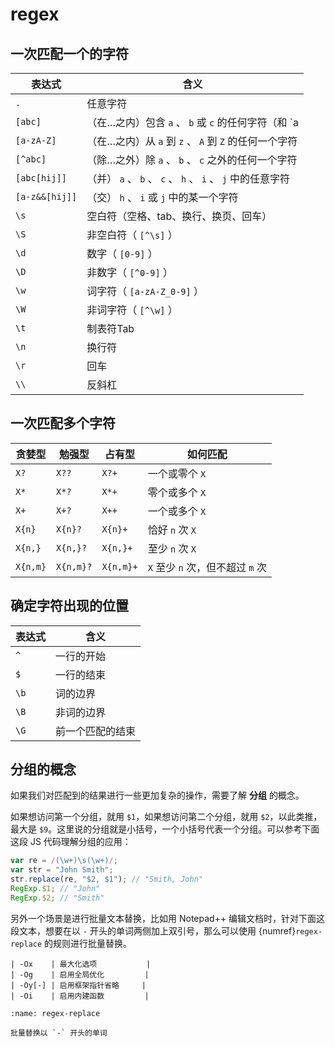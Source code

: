 # regex

## 一次匹配一个的字符

| 表达式         | 含义                                                         |
| -------------- | ------------------------------------------------------------ |
| `.`            | 任意字符                                                     |
| `[abc]`        | （在…之内）包含 `a` 、 `b` 或 `c` 的任何字符（和 `a|b|c` 作用相同） |
| `[a-zA-Z]`     | （在…之内）从 `a` 到 `z` 、 `A` 到 `Z` 的任何一个字符        |
| `[^abc]`       | （除…之外）除 `a` 、 `b` 、 `c` 之外的任何一个字符           |
| `[abc[hij]]`   | （并） `a` 、 `b` 、 `c` 、 `h` 、 `i` 、 `j` 中的任意字符   |
| `[a-z&&[hij]]` | （交） `h` 、 `i` 或 `j` 中的某一个字符                      |
| `\s`           | 空白符（空格、tab、换行、换页、回车）                        |
| `\S`           | 非空白符（ `[^\s]` ）                                        |
| `\d`           | 数字（ `[0-9]` ）                                            |
| `\D`           | 非数字（ `[^0-9]` ）                                         |
| `\w`           | 词字符（ `[a-zA-Z_0-9]` ）                                   |
| `\W`           | 非词字符（ `[^\w]` ）                                        |
| `\t`           | 制表符Tab                                                    |
| `\n`           | 换行符                                                       |
| `\r`           | 回车                                                         |
| `\\`           | 反斜杠                                                       |

## 一次匹配多个字符

| 贪婪型   | 勉强型    | 占有型    | 如何匹配                         |
| -------- | --------- | --------- | -------------------------------- |
| `X?`     | `X??`     | `X?+`     | 一个或零个 `X`                   |
| `X*`     | `X*?`     | `X*+`     | 零个或多个 `X`                   |
| `X+`     | `X+?`     | `X++`     | 一个或多个 `X`                   |
| `X{n}`   | `X{n}?`   | `X{n}+`   | 恰好 `n` 次 `X`                  |
| `X{n,}`  | `X{n,}?`  | `X{n,}+`  | 至少 `n` 次 `X`                  |
| `X{n,m}` | `X{n,m}?` | `X{n,m}+` | `X` 至少 `n` 次，但不超过 `m` 次 |

## 确定字符出现的位置

| 表达式 | 含义             |
| ------ | ---------------- |
| `^`    | 一行的开始       |
| `$`    | 一行的结束       |
| `\b`   | 词的边界         |
| `\B`   | 非词的边界       |
| `\G`   | 前一个匹配的结束 |

## 分组的概念

如果我们对匹配到的结果进行一些更加复杂的操作，需要了解 **分组** 的概念。

如果想访问第一个分组，就用 `$1`，如果想访问第二个分组，就用 `$2`，以此类推，最大是 `$9`。这里说的分组就是小括号，一个小括号代表一个分组。可以参考下面这段 JS 代码理解分组的应用：

```js
var re = /(\w+)\s(\w+)/;
var str = "John Smith";
str.replace(re, "$2, $1"); // "Smith, John"
RegExp.$1; // "John"
RegExp.$2; // "Smith"
```

另外一个场景是进行批量文本替换，比如用 Notepad++ 编辑文档时，针对下面这段文本，想要在以 `-` 开头的单词两侧加上双引号，那么可以使用 {numref}`regex-replace` 的规则进行批量替换。

```text
| -Ox    | 最大化选项           |
| -Og    | 启用全局优化         |
| -Oy[-] | 启用框架指针省略     |
| -Oi    | 启用内建函数         |
```

```{figure} ../../_static/images/regex-replace.png
:name: regex-replace

批量替换以 `-` 开头的单词
```
